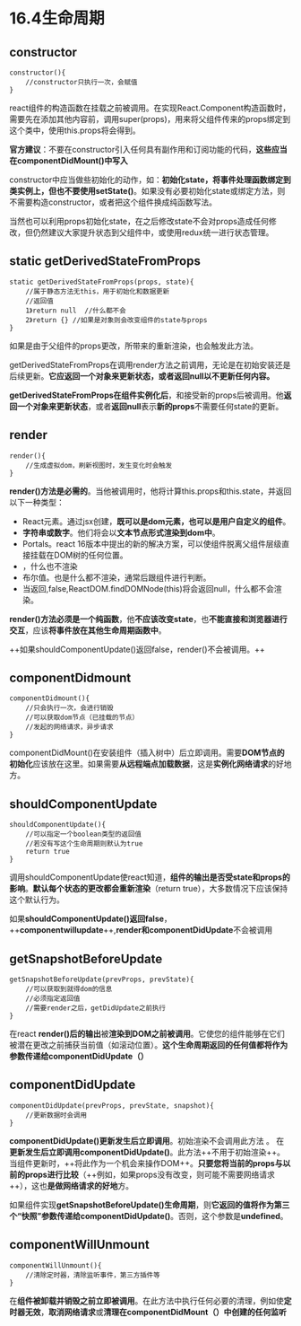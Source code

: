 # 16.4生命周期
## constructor
```
constructor(){
    //constructor只执行一次，会赋值
}
```
react组件的构造函数在挂载之前被调用。在实现React.Component构造函数时，需要先在添加其他内容前，调用super(props)，用来将父组件传来的props绑定到这个类中，使用this.props将会得到。

**官方建议**：不要在constructor引入任何具有副作用和订阅功能的代码，**这些应当在componentDidMount()中写入**

constructor中应当做些初始化的动作，如：**初始化state，将事件处理函数绑定到类实例上，但也不要使用setState()**。如果没有必要初始化state或绑定方法，则不需要构造constructor，或者把这个组件换成纯函数写法。

当然也可以利用props初始化state，在之后修改state不会对props造成任何修改，但仍然建议大家提升状态到父组件中，或使用redux统一进行状态管理。
## static getDerivedStateFromProps
```
static getDerivedStateFromProps(props, state){
    //属于静态方法无this，用于初始化和数据更新
    //返回值
    1》return null  //什么都不会
    2》return {} //如果是对象则会改变组件的state与props
}
```
如果是由于父组件的props更改，所带来的重新渲染，也会触发此方法。

getDerivedStateFromProps在调用render方法之前调用，无论是在初始安装还是后续更新。**它应返回一个对象来更新状态，或者返回null以不更新任何内容。**

**getDerivedStateFromProps在组件实例化后**，和接受新的props后被调用。他**返回一个对象来更新状态**，或者**返回null**表示**新的props**不需要任何state的更新。
## render
```
render(){
    //生成虚拟dom，刷新视图时，发生变化时会触发
}
```
**render()方法是必需的**。当他被调用时，他将计算this.props和this.state，并返回以下一种类型：

- React元素。通过jsx创建，**既可以是dom元素，也可以是用户自定义的组件**。
- **字符串或数字**。他们将会以**文本节点形式渲染到dom中**。
- Portals。react 16版本中提出的新的解决方案，可以使组件脱离父组件层级直接挂载在DOM树的任何位置。
- ，什么也不渲染
- 布尔值。也是什么都不渲染，通常后跟组件进行判断。
- 当返回,false,ReactDOM.findDOMNode(this)将会返回null，什么都不会渲染。

**render()方法必须是一个纯函数**，他**不应该改变state**，也**不能直接和浏览器进行交互**，应该**将事件放在其他生命周期函数中**。

++如果shouldComponentUpdate()返回false，render()不会被调用。++
## componentDidmount
```
componentDidmount(){
    //只会执行一次，会进行销毁
    //可以获取dom节点（已挂载的节点）
    //发起的网络请求，异步请求
}
```
componentDidMount()在安装组件（插入树中）后立即调用。需要**DOM节点的初始化**应该放在这里。如果需要**从远程端点加载数据**，这是**实例化网络请求**的好地方。
## shouldComponentUpdate
```
shouldComponentUpdate(){
    //可以指定一个boolean类型的返回值
    //若没有写这个生命周期则默认为true
    return true
}
```
调用shouldComponentUpdate使react知道，**组件的输出是否受state和props的影响**。**默认每个状态的更改都会重新渲染**（return true），大多数情况下应该保持这个默认行为。

如果**shouldComponentUpdate()返回false**，++**componentwillupdate**++,**render和componentDidUpdate**不会被调用

## getSnapshotBeforeUpdate
```
getSnapshotBeforeUpdate(prevProps, prevState){
    //可以获取到就得dom的信息
    //必须指定返回值
    //需要render之后，getDidUpdate之前执行
}
```
在react **render()后的输出**被**渲染到DOM之前被调用**。它使您的组件能够在它们被潜在更改之前捕获当前值（如滚动位置）。**这个生命周期返回的任何值都将作为参数传递给componentDidUpdate（）**

## componentDidUpdate
```
componentDidUpdate(prevProps, prevState, snapshot){
    //更新数据时会调用
}
```
**componentDidUpdate()更新发生后立即调用**。初始渲染不会调用此方法
。
在**更新发生后立即调用componentDidUpdate()**。此方法++不用于初始渲染++。当组件更新时，++将此作为一个机会来操作DOM++。**只要您将当前的props与以前的props进行比较**（++例如，如果props没有改变，则可能不需要网络请求++），这也**是做网络请求的好地**方。

如果组件实现**getSnapshotBeforeUpdate()生命周期**，则**它返回的值将作为第三个“快照”参数传递给componentDidUpdate()**。否则，这个参数是**undefined**。
## componentWillUnmount
```
componentWillUnmount(){
    //清除定时器，清除监听事件，第三方插件等
}
```
在**组件被卸载并销毁之前立即被调用**。在此方法中执行任何必要的清理，例如使**定时器无效**，**取消网络请求**或**清理在componentDidMount（）中创建的任何监听**


